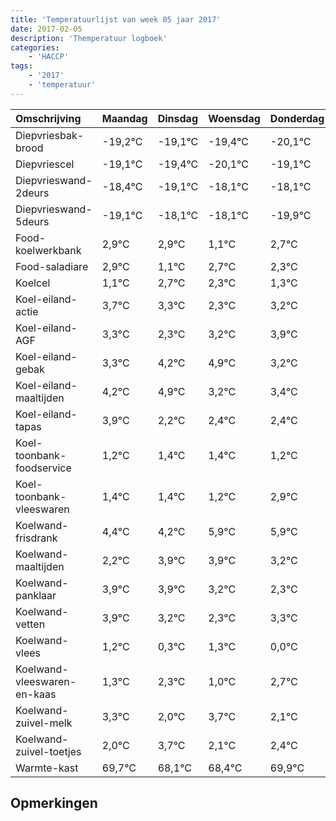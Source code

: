 ```yaml
---
title: 'Temperatuurlijst van week 05 jaar 2017'
date: 2017-02-05
description: 'Themperatuur logboek'
categories:
    - 'HACCP'
tags:
    - '2017'
    - 'temperatuur'
---
```

|Omschrijving|Maandag|Dinsdag|Woensdag|Donderdag|Vrijdag|Zaterdag|Zondag|
|:---|:---|:---|:---|:---|:---|:---|:---|
|Diepvriesbak-brood|-19,2°C|-19,1°C|-19,4°C|-20,1°C|-19,1°C|-19,1°C|-20,9°C|
|Diepvriescel|-19,1°C|-19,4°C|-20,1°C|-19,1°C|-19,1°C|-20,9°C|-19,3°C|
|Diepvrieswand-2deurs|-18,4°C|-19,1°C|-18,1°C|-18,1°C|-19,9°C|-18,3°C|-18,7°C|
|Diepvrieswand-5deurs|-19,1°C|-18,1°C|-18,1°C|-19,9°C|-18,3°C|-18,7°C|-19,7°C|
|Food-koelwerkbank|2,9°C|2,9°C|1,1°C|2,7°C|2,3°C|1,3°C|2,2°C|
|Food-saladiare|2,9°C|1,1°C|2,7°C|2,3°C|1,3°C|2,2°C|2,9°C|
|Koelcel|1,1°C|2,7°C|2,3°C|1,3°C|2,2°C|2,9°C|1,2°C|
|Koel-eiland-actie|3,7°C|3,3°C|2,3°C|3,2°C|3,9°C|2,2°C|2,4°C|
|Koel-eiland-AGF|3,3°C|2,3°C|3,2°C|3,9°C|2,2°C|2,4°C|2,4°C|
|Koel-eiland-gebak|3,3°C|4,2°C|4,9°C|3,2°C|3,4°C|3,4°C|3,2°C|
|Koel-eiland-maaltijden|4,2°C|4,9°C|3,2°C|3,4°C|3,4°C|3,2°C|4,9°C|
|Koel-eiland-tapas|3,9°C|2,2°C|2,4°C|2,4°C|2,2°C|3,9°C|3,9°C|
|Koel-toonbank-foodservice|1,2°C|1,4°C|1,4°C|1,2°C|2,9°C|2,9°C|2,2°C|
|Koel-toonbank-vleeswaren|1,4°C|1,4°C|1,2°C|2,9°C|2,9°C|2,2°C|1,3°C|
|Koelwand-frisdrank|4,4°C|4,2°C|5,9°C|5,9°C|5,2°C|4,3°C|5,3°C|
|Koelwand-maaltijden|2,2°C|3,9°C|3,9°C|3,2°C|2,3°C|3,3°C|2,0°C|
|Koelwand-panklaar|3,9°C|3,9°C|3,2°C|2,3°C|3,3°C|2,0°C|3,7°C|
|Koelwand-vetten|3,9°C|3,2°C|2,3°C|3,3°C|2,0°C|3,7°C|2,1°C|
|Koelwand-vlees|1,2°C|0,3°C|1,3°C|0,0°C|1,7°C|0,1°C|0,4°C|
|Koelwand-vleeswaren-en-kaas|1,3°C|2,3°C|1,0°C|2,7°C|1,1°C|1,4°C|2,9°C|
|Koelwand-zuivel-melk|3,3°C|2,0°C|3,7°C|2,1°C|2,4°C|3,9°C|3,9°C|
|Koelwand-zuivel-toetjes|2,0°C|3,7°C|2,1°C|2,4°C|3,9°C|3,9°C|3,7°C|
|Warmte-kast|69,7°C|68,1°C|68,4°C|69,9°C|69,9°C|69,7°C|68,9°C|

## Opmerkingen



